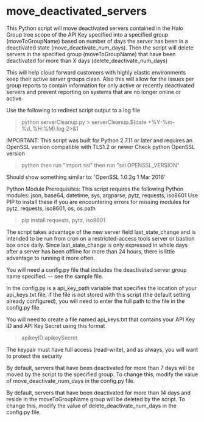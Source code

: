 # move_deactivated_servers

This Python script will move deactivated servers contained in the
Halo Group tree scope of the API Key specified into a specified
group (moveToGroupName) based on number of days the server has been in
a deactivated state (move_deactivate_num_days). Then the script will
delete servers in the specified group (moveToGroupName) that have been
deactivated for more than X days (delete_deactivate_num_days)

This will help cloud forward customers with highly elastic environments
keep their active server groups clean. Also this will allow for the issues
per group reports to contain information for only active or recently
deactivated servers and prevent reporting on systems that are no longer
online or active.

Use the following to redirect script output to a log file
>python serverCleanup.py >  serverCleanup.$(date +%Y-%m-%d_%H:%M).log 2>&1

IMPORTANT:
This script was built for Python 2.7.11 or later and requires an OpenSSL
version compatible with TLS1.2 or newer
Check python OpenSSL version

  >python
  then run "import ssl"
  then run "ssl.OPENSSL_VERSION"

Should show something similar to:
'OpenSSL 1.0.2g  1 Mar 2016'


Python Module Prerequisites:
This script requires the following Python modules:
json, base64, datetime, sys, argparse, pytz, requests, iso8601
Use PIP to install these if you are encountering errors for missing modules
for pytz, requests, iso8601, os, os.path
   > pip install requests, pytz, iso8601

The script takes advantage of the new server field last_state_change and
is intended to be run from cron on a restricted-access tools server or
bastion box once daily.  Since last_state_change is only expressed in whole
days after a server has been offline for more than 24 hours, there is little
advantage to running it more often.

You will need a config.py file that includes the deactivated server group name
specified. -- see the sample file.

In the config.py is a api_key_path variable that specifies the location of your api_keys.txt file, if the file is not stored with this script (the default setting already configured), you will need to enter the full path to the file in the config.py file.

You will need to create a file named api_keys.txt that contains your API Key ID and API Key Secret using this format
> apikeyID:apikeySecret

The keypair must have full access (read-write), and as always, you will want to
protect the security

By default, servers that have been deactivated for more than 7 days will be
moved by the script to the specified group. To change this, modify the value
of move_deactivate_num_days in the config.py file.

By default, servers that have been deactivated for more than 14 days and reside
in the moveToGroupName group will be deleted by the script.
To change this, modify the value of delete_deactivate_num_days in the
config.py file.
